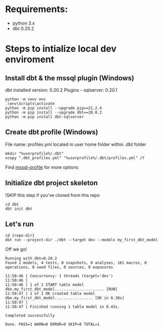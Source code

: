 # Requirements:
- python 3.x
- dbt 0.20.2


# Steps to intialize local dev enviroment

## Install dbt & the mssql plugin (Windows)
dbt installed version: 0.20.2
Plugins - sqlserver: 0.20.1
```
python -m venv env
.\env\Scripts\activate
python -m pip install --upgrade pip==21.2.4
python -m pip install --upgrade dbt==20.0.2
python -m pip install dbt-sqlserver
```


## Create dbt profile (Windows)
File name: profiles.yml located in user home folder within .dbt folder
```
mkdir "%userprofile%/.dbt"
xcopy ".dbt_profiles.yml" "%userprofile%/.dbt/profiles.yml" /Y
```
Find [mssql-profile](https://docs.getdbt.com/reference/warehouse-profiles/mssql-profile) for more options


## Initialize dbt project skeleton
!SKIP this step if you've cloned from this repo
```
cd dbt 
dbt init dbt
```


## Let's run
```
cd {repo-dir}
dbt run --project-dir ./dbt --target dev --models my_first_dbt_model
```

Off we go!
```
Running with dbt=0.20.2
Found 2 models, 4 tests, 0 snapshots, 0 analyses, 161 macros, 0 operations, 0 seed files, 0 sources, 0 exposures

11:50:46 | Concurrency: 1 threads (target='dev')
11:50:46 | 
11:50:46 | 1 of 1 START table model dbo.my_first_dbt_model...................... [RUN]
11:50:47 | 1 of 1 OK created table model dbo.my_first_dbt_model................. [OK in 0.30s]
11:50:47 | 
11:50:47 | Finished running 1 table model in 0.43s.

Completed successfully

Done. PASS=1 WARN=0 ERROR=0 SKIP=0 TOTAL=1
```